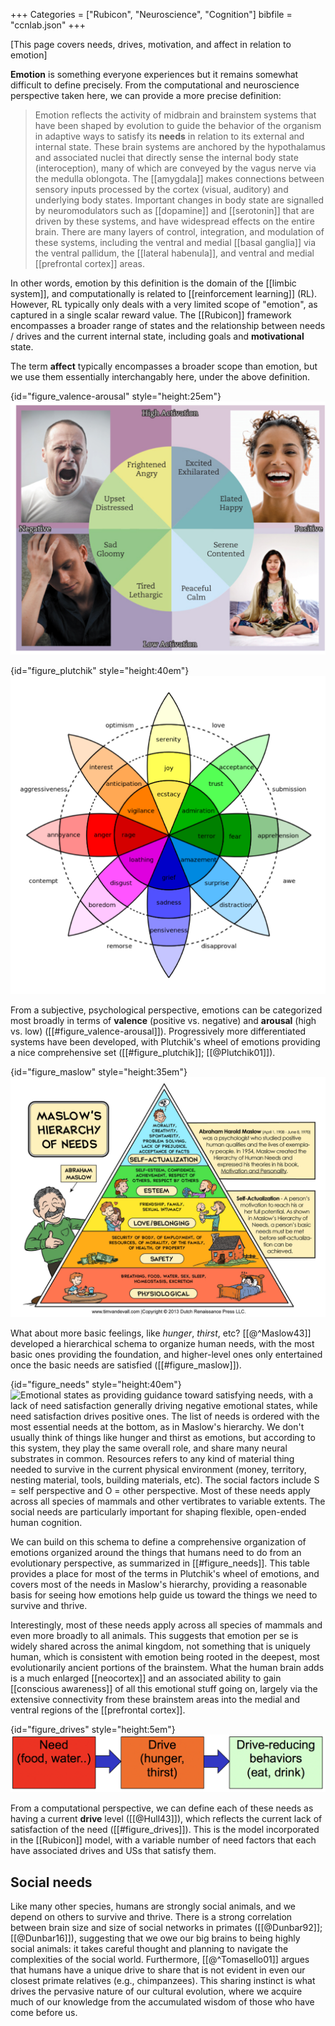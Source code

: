 +++
Categories = ["Rubicon", "Neuroscience", "Cognition"]
bibfile = "ccnlab.json"
+++

[This page covers needs, drives, motivation, and affect in relation to emotion]

**Emotion** is something everyone experiences but it remains somewhat difficult to define precisely. From the computational and neuroscience perspective taken here, we can provide a more precise definition:

> Emotion reflects the activity of midbrain and brainstem systems that have been shaped by evolution to guide the behavior of the organism in adaptive ways to satisfy its **needs** in relation to its external and internal state. These brain systems are anchored by the hypothalamus and associated nuclei that directly sense the internal body state (interoception), many of which are conveyed by the vagus nerve via the medulla oblongota. The [[amygdala]] makes connections between sensory inputs processed by the cortex (visual, auditory) and underlying body states. Important changes in body state are signalled by neuromodulators such as [[dopamine]] and [[serotonin]] that are driven by these systems, and have widespread effects on the entire brain. There are many layers of control, integration, and modulation of these systems, including the ventral and medial [[basal ganglia]] via the ventral pallidum, the [[lateral habenula]], and ventral and medial [[prefrontal cortex]] areas.

In other words, emotion by this definition is the domain of the [[limbic system]], and computationally is related to [[reinforcement learning]] (RL). However, RL typically only deals with a very limited scope of "emotion", as captured in a single scalar reward value. The [[Rubicon]] framework encompasses a broader range of states and the relationship between needs / drives and the current internal state, including goals and **motivational** state.

The term **affect** typically encompasses a broader scope than emotion, but we use them essentially interchangably here, under the above definition.

{id="figure_valence-arousal" style="height:25em"}
![Valence (positive vs. negative) vs. arousal (high vs. low activation) in the 2D _circumplex_ model of emotion.](media/fig_emotion_valence_arousal.png)

{id="figure_plutchik" style="height:40em"}
![Plutchik's (2001) wheel of emotions, with arousal (intensity) represented as distance from the center along any of 8 different categories of opponent emotions.](media/fig_emotion_plutchik.png)

From a subjective, psychological perspective, emotions can be categorized most broadly in terms of **valence** (positive vs. negative) and **arousal** (high vs. low) ([[#figure_valence-arousal]]). Progressively more differentiated systems have been developed, with Plutchik's wheel of emotions providing a nice comprehensive set ([[#figure_plutchik]]; [[@Plutchik01]]).

{id="figure_maslow" style="height:35em"}
![Maslow's hierarchy of needs, progressing from most essential to those that gain salience once the lower-level needs are satisfied.](media/fig_maslow_hierarchy_needs.png)

What about more basic feelings, like _hunger_, _thirst_, etc? [[@^Maslow43]] developed a hierarchical schema to organize human needs, with the most basic ones providing the foundation, and higher-level ones only entertained once the basic needs are satisfied ([[#figure_maslow]]).

{id="figure_needs" style="height:40em"}
![Emotional states as providing guidance toward satisfying needs, with a lack of need satisfaction generally driving negative emotional states, while need satisfaction drives positive ones. The list of needs is ordered  with the most essential needs at the bottom, as in Maslow's hierarchy. We don't usually think of things like hunger and thirst as emotions, but according to this system, they play the same overall role, and share many neural substrates in common. Resources refers to any kind of material thing needed to survive in the current physical environment (money, territory, nesting material, tools, building materials, etc). The social factors include S = self perspective and O = other perspective. Most of these needs apply across all species of mammals and other vertibrates to variable extents. The social needs are particularly important for shaping flexible, open-ended human cognition.](media/fig_emotion_needs.png)

We can build on this schema to define a comprehensive organization of emotions organized around the things that humans need to do from an evolutionary perspective, as summarized in [[#figure_needs]]. This table provides a place for most of the terms in Plutchik's wheel of emotions, and covers most of the needs in Maslow's hierarchy, providing a reasonable basis for seeing how emotions help guide us toward the things we need to survive and thrive.

Interestingly, most of these needs apply across all species of mammals and even more broadly to all animals. This suggests that emotion per se is widely shared across the animal kingdom, not something that is uniquely human, which is consistent with emotion being rooted in the deepest, most evolutionarily ancient portions of the brainstem. What the human brain adds is a much enlarged [[neocortex]] and an associated ability to gain [[conscious awareness]] of all this emotional stuff going on, largely via the extensive connectivity from these brainstem areas into the medial and ventral regions of the [[prefrontal cortex]].

{id="figure_drives" style="height:5em"}
![Drive reduction theory according to Hull, 1943. Basic needs create drives when those needs are not satisfied, and behavior is then recruited to satisfy those drives.](media/fig_drive_reduction_hull.png)

From a computational perspective, we can define each of these needs as having a current **drive** level ([[@Hull43]]), which reflects the current lack of satisfaction of the need ([[#figure_drives]]). This is the model incorporated in the [[Rubicon]] model, with a variable number of need factors that each have associated drives and USs that satisfy them.

## Social needs

Like many other species, humans are strongly social animals, and we depend on others to survive and thrive. There is a strong correlation between brain size and size of social networks in primates ([[@Dunbar92]]; [[@Dunbar16]]), suggesting that we owe our big brains to being highly social animals: it takes careful thought and planning to navigate the complexities of the social world. Furthermore, [[@^Tomasello01]] argues that humans have a unique drive to share that is not evident in even our closest primate relatives (e.g., chimpanzees). This sharing instinct is what drives the pervasive nature of our cultural evolution, where we acquire much of our knowledge from the accumulated wisdom of those who have come before us.

<!--- ## Universality of emotions -->
<!--- TODO: faces -->
